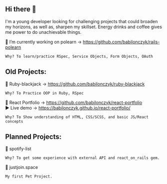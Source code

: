 ##  Hi there 👋

I'm a young developer looking for challenging projects that could broaden my horizons, as well as, sharpen my skillset. Energy drinks and coffee gives me power to do unachievable things.

🔭 I’m currently working on polearn -> https://github.com/babilonczyk/rails-polearn

    Why? To learn/practice RSpec, Service Objects, Form Objects, OAuth

## Old Projects:

🚀 Ruby-blackjack -> https://github.com/babilonczyk/ruby-blackjack

    Why? To Practice OOP in Ruby, RSpec
    
🚀 React Portfolio -> https://github.com/babilonczyk/react-portfolio   
▶️ Live demo -> https://babilonczyk.github.io/react-portfolio/

    Why? To Show understanding of HTML, CSS/SCSS, and basic JS/React concepts

## Planned Projects:

📅  spotify-list 

    Why? To get some experience with external API and react_on_rails gem.

📅 justjoin.space 
    
    My first Pet Project.
